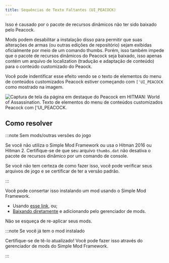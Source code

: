 ```yaml
---
title: Sequências de Texto Faltantes (UI_PEACOCK)
---
```


Isso é causado por o pacote de recursos dinâmicos não ter sido baixado pelo Peacock.

Mods podem desabilitar a instalação disso para permitir que suas alterações de armas (ou outras edições de repositório) sejam exibidas oficialmente por meio de um comando thumbs.
Porém, isso também impede que o pacote de recursos dinâmicos do Peacock seja baixado, isso apenas contém um arquivo de localization (tradução e adaptação de conteúdo) para o conteúdo customizado do Peaock.

Você pode indentificar esse efeito vendo se o texto de elementos do menu de conteúdos customizados Peacock estiver começando com `['UI_PEACOCK` como mostrado na imagem.

![Captura de tela da página em destaque do Peacock em HITMAN: World of Assassination. Texto de elementos do menu de conteúdos customizados Peacock com \['UI\_PEACOCK.](/img/wiki/missing_strings.png)

## Como resolver

:::note Sem mods/outras versões do jogo

Se você não utiliza o Simple Mod Framework ou usa o Hitman 2016 ou Hitman 2.
Certifique-se de que seu arquivo `thumbs.dat` não desativa o pacote de recursos dinâmico por um comando de console.

Se você não tem certeza de como fazer isso, você pode verificar seus arquivos de jogo e se certificar de ter a versão padrão.

:::

Você pode consertar isso instalando um mod usando o Simple Mod Framework.

- Usando [esse link](https://hitman-resources.netlify.app/smf-install-link/https://github.com/thepeacockproject/peacock-strings/releases/latest/download/mod.framework.zip), ou;
- [Baixando diretamente](https://github.com/thepeacockproject/peacock-strings/releases/latest/download/mod.framework.zip) e adicionando pelo gerenciador de mods.

Não se esqueça de re-aplicar seus mods.

:::note Se você já tem o mod instalado

Certifique-se de tê-lo atualizado! Você pode fazer isso através do gerenciador de mods do Simple Mod Framework.

:::
